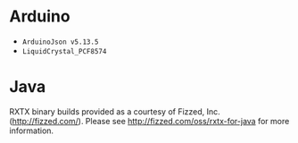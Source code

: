 # Arduino

- `ArduinoJson v5.13.5`
- `LiquidCrystal_PCF8574`

# Java

RXTX binary builds provided as a courtesy of Fizzed, Inc. (http://fizzed.com/).
Please see http://fizzed.com/oss/rxtx-for-java for more information.
